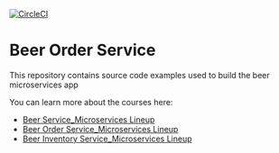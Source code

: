 [![CircleCI](https://circleci.com/gh/xenoop/mssc-beer-service.svg?style=svg&circle-token=4182901def83100bc1583696b1a2649145058163)](https://circleci.com/gh/xenoop/mssc-beer-service)

# Beer Order Service

This repository contains source code examples used to build the beer microservices app

You can learn more about the courses here:
* [Beer Service_Microservices Lineup  ](https://github.com/xenoop/mssc-brewery-service)
* [Beer Order Service_Microservices Lineup](https://github.com/xenoop/beer-order-service)
* [Beer Inventory Service_Microservices Lineup](https://github.com/xenoop/beer-inventory-service)
